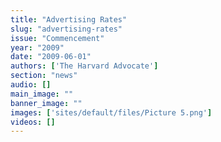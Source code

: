 ```yaml
---
title: "Advertising Rates"
slug: "advertising-rates"
issue: "Commencement"
year: "2009"
date: "2009-06-01"
authors: ['The Harvard Advocate']
section: "news"
audio: []
main_image: ""
banner_image: ""
images: ['sites/default/files/Picture 5.png']
videos: []
---
```

